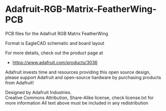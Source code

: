 # Adafruit-RGB-Matrix-FeatherWing-PCB
PCB files for the Adafruit RGB Matrix FeatherWing

Format is EagleCAD schematic and board layout

For more details, check out the product page at

   * https://www.adafruit.com/products/3036

Adafruit invests time and resources providing this open source design, 
please support Adafruit and open-source hardware by purchasing 
products from Adafruit!

Designed by Adafruit Industries.  
Creative Commons Attribution, Share-Alike license, check license.txt for more information
All text above must be included in any redistribution
